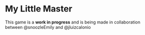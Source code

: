 # My Little Master
 
This game is a **work in progress** and is being made in collaboration between @snoozleEmily and @jluizcalonio


